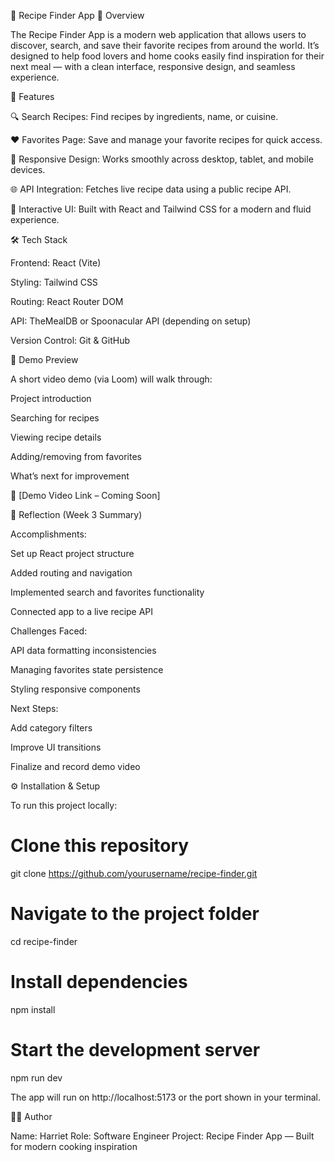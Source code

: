 🍲 Recipe Finder App
📖 Overview

The Recipe Finder App is a modern web application that allows users to discover, search, and save their favorite recipes from around the world.
It’s designed to help food lovers and home cooks easily find inspiration for their next meal — with a clean interface, responsive design, and seamless experience.

🚀 Features

🔍 Search Recipes: Find recipes by ingredients, name, or cuisine.

❤️ Favorites Page: Save and manage your favorite recipes for quick access.

📱 Responsive Design: Works smoothly across desktop, tablet, and mobile devices.

🌐 API Integration: Fetches live recipe data using a public recipe API.

🧩 Interactive UI: Built with React and Tailwind CSS for a modern and fluid experience.

🛠️ Tech Stack

Frontend: React (Vite)

Styling: Tailwind CSS

Routing: React Router DOM

API: TheMealDB or Spoonacular API (depending on setup)

Version Control: Git & GitHub

📸 Demo Preview

A short video demo (via Loom) will walk through:

Project introduction

Searching for recipes

Viewing recipe details

Adding/removing from favorites

What’s next for improvement

🎥 [Demo Video Link – Coming Soon]

🧠 Reflection (Week 3 Summary)

Accomplishments:

Set up React project structure

Added routing and navigation

Implemented search and favorites functionality

Connected app to a live recipe API

Challenges Faced:

API data formatting inconsistencies

Managing favorites state persistence

Styling responsive components

Next Steps:

Add category filters

Improve UI transitions

Finalize and record demo video

⚙️ Installation & Setup

To run this project locally:

# Clone this repository
git clone https://github.com/yourusername/recipe-finder.git

# Navigate to the project folder
cd recipe-finder

# Install dependencies
npm install

# Start the development server
npm run dev


The app will run on http://localhost:5173
 or the port shown in your terminal.

🧑‍💻 Author

Name: Harriet
Role: Software Engineer
Project: Recipe Finder App — Built for modern cooking inspiration

